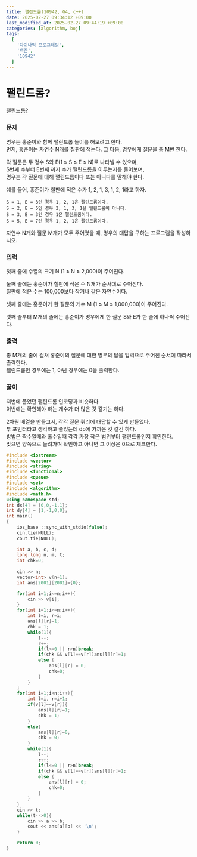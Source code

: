 ```yaml
---
title: 팰린드롬(10942, G4, c++)
date: 2025-02-27 09:34:12 +09:00
last_modified_at: 2025-02-27 09:44:19 +09:00
categories: [algorithm, boj]
tags:
  [
    '다이나믹 프로그래밍',
    '백준',
    '10942'
  ]
---
```

# **팰린드롬?**

[팰린드롬?](https://www.acmicpc.net/problem/10942)

### 문제
명우는 홍준이와 함께 팰린드롬 놀이를 해보려고 한다.<br>
먼저, 홍준이는 자연수 N개를 칠판에 적는다. 그 다음, 명우에게 질문을 총 M번 한다.<br>

각 질문은 두 정수 S와 E(1 ≤ S ≤ E ≤ N)로 나타낼 수 있으며,<br>
S번째 수부터 E번째 까지 수가 팰린드롬을 이루는지를 물어보며,<br>
명우는 각 질문에 대해 팰린드롬이다 또는 아니다를 말해야 한다.

예를 들어, 홍준이가 칠판에 적은 수가 1, 2, 1, 3, 1, 2, 1라고 하자.
```
S = 1, E = 3인 경우 1, 2, 1은 팰린드롬이다.
S = 2, E = 5인 경우 2, 1, 3, 1은 팰린드롬이 아니다.
S = 3, E = 3인 경우 1은 팰린드롬이다.
S = 5, E = 7인 경우 1, 2, 1은 팰린드롬이다.
```
자연수 N개와 질문 M개가 모두 주어졌을 때, 명우의 대답을 구하는 프로그램을 작성하시오.

### 입력
첫째 줄에 수열의 크기 N (1 ≤ N ≤ 2,000)이 주어진다.

둘째 줄에는 홍준이가 칠판에 적은 수 N개가 순서대로 주어진다.<br>
칠판에 적은 수는 100,000보다 작거나 같은 자연수이다.

셋째 줄에는 홍준이가 한 질문의 개수 M (1 ≤ M ≤ 1,000,000)이 주어진다.

넷째 줄부터 M개의 줄에는 홍준이가 명우에게 한 질문 S와 E가 한 줄에 하나씩 주어진다.

### 출력
총 M개의 줄에 걸쳐 홍준이의 질문에 대한 명우의 답을 입력으로 주어진 순서에 따라서 출력한다.<br>
팰린드롬인 경우에는 1, 아닌 경우에는 0을 출력한다.

### 풀이
저번에 풀었던 팰린드롬 인코딩과 비슷하다.<br>
이번에는 확인해야 하는 개수가 더 많은 것 같기는 하다.<br>

2차원 배열을 만들고서, 각각 질문 쿼리에 대답할 수 있게 만들었다.<br>
투 포인터라고 생각하고 풀었는데 dp에 가까운 것 같긴 하다.<br>
방법은 짝수일때와 홀수일때 각각 가장 작은 범위부터 팰린드롬인지 확인한다.<br>
맞으면 양쪽으로 늘려가며 확인하고 아니면 그 이상은 0으로 체크한다.<br>


```c++
#include <iostream>
#include <vector>
#include <string>
#include <functional>
#include <queue>
#include <set>
#include <algorithm>
#include <math.h>
using namespace std;
int dx[4] = {0,0,-1,1};
int dy[4] = {1,-1,0,0};
int main()
{
    ios_base ::sync_with_stdio(false);
    cin.tie(NULL);
    cout.tie(NULL);
    
    int a, b, c, d;
    long long n, m, t;
    int chk=0;
    
    cin >> n;
    vector<int> v(n+1);
    int ans[2001][2001]={0};

    for(int i=1;i<=n;i++){
        cin >> v[i];
    }
    for(int i=1;i<=n;i++){
        int l=i, r=i;
        ans[l][r]=1;
        chk = 1;
        while(1){
            l--;
            r++;
            if(l<=0 || r>n)break;
            if(chk && v[l]==v[r])ans[l][r]=1;
            else {
                ans[l][r] = 0;
                chk=0;
            }
        }
    }
    for(int i=1;i<n;i++){
        int l=i, r=i+1;
        if(v[l]==v[r]){
            ans[l][r]=1;
            chk = 1;
        }
        else{
            ans[l][r]=0;
            chk = 0;
        }
        while(1){
            l--;
            r++;
            if(l<=0 || r>n)break;
            if(chk && v[l]==v[r])ans[l][r]=1;
            else {
                ans[l][r] = 0;
                chk=0;
            }
        }
    }
    cin >> t;
    while(t-->0){
        cin >> a >> b;
        cout << ans[a][b] << '\n';
    }

    return 0;
}
```
